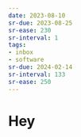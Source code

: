 ```yaml
---
date: 2023-08-10
sr-due: 2023-08-25
sr-ease: 230
sr-interval: 1
tags:
- inbox
- software
sr-due: 2024-02-14
sr-interval: 133
sr-ease: 250
---
```


# Hey